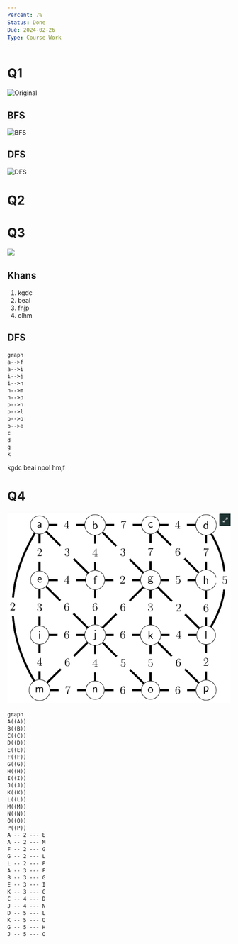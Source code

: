 ```yaml
---
Percent: 7%
Status: Done
Due: 2024-02-26
Type: Course Work
---
```

# Q1
![Original](BFSDFSCWQ1.png)
## BFS
![BFS](BSF_CWK1.png)
## DFS
![DFS](DFS_CWK1.png)
# Q2

# Q3
![](TO.png)
## Khans
1. kgdc
2. beai
3. fnjp
4. olhm
## DFS
```mermaid
graph
a-->f
a-->i
i-->j
i-->n
n-->m
n-->p
p-->h
p-->l
p-->o
b-->e
c
d
g
k
```
kgdc  beai  npol  hmjf
# Q4
![](Pasted%20image%2020240221201534.png)
```mermaid
graph
A((A))
B((B))
C((C))
D((D))
E((E))
F((F))
G((G))
H((H))
I((I))
J((J))
K((K))
L((L))
M((M))
N((N))
O((O))
P((P))
A -- 2 --- E
A -- 2 --- M
F -- 2 --- G
G -- 2 --- L
L -- 2 --- P
A -- 3 --- F
B -- 3 --- G
E -- 3 --- I
K -- 3 --- G
C -- 4 --- D
J -- 4 --- N
D -- 5 --- L
K -- 5 --- O
G -- 5 --- H
J -- 5 --- O
```
